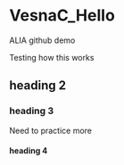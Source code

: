 # VesnaC_Hello
ALIA github demo

Testing how this works

## heading 2

### heading 3

Need to practice more
#### heading 4
